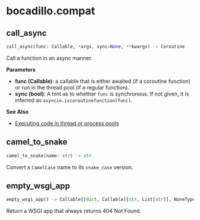 # bocadillo.compat

## call_async
```python
call_async(func: Callable, *args, sync=None, **kwargs) -> Coroutine
```
Call a function in an async manner.

__Parameters__

- __func (Callable)__:
    a callable that is either awaited (if a coroutine function)
    or run in the thread pool (if a regular function).
- __sync (bool)__:
    A hint as to whether `func` is synchronous. If not given, it is
    inferred as `asyncio.iscoroutinefunction(func)`.

__See Also__

- [Executing code in thread or process pools](https://docs.python.org/3/library/asyncio-eventloop.html#executing-code-in-thread-or-process-pools)

## camel_to_snake
```python
camel_to_snake(name: str) -> str
```
Convert a `CamelCase` name to its `snake_case` version.
## empty_wsgi_app
```python
empty_wsgi_app() -> Callable[[dict, Callable[[str, List[str]], NoneType]], List[bytes]]
```
Return a WSGI app that always returns 404 Not Found.
